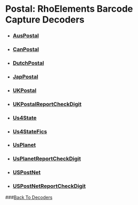 Postal: RhoElements Barcode Capture Decoders
===

* ### [AusPostal](auspostal)

* ### [CanPostal](canpostal)

* ### [DutchPostal](dutchpostal)

* ### [JapPostal](jappostal)

* ### [UKPostal](ukpostal)

* ### [UKPostalReportCheckDigit](ukpostalreportCheckDigit)

* ### [Us4State](us4state)

* ### [Us4StateFics](us4stateFics)

* ### [UsPlanet](usplanet)

* ### [UsPlanetReportCheckDigit](usplanetreportCheckDigit)

* ### [USPostNet](uspostnet)

* ### [USPostNetReportCheckDigit](uspostnetreportCheckDigit)

###[Back To Decoders](toc_decoders)